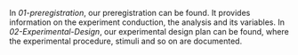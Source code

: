 In <i>01-preregistration</i>, our preregistration can be found. It provides information on the experiment conduction, the analysis and its variables. 
In <i>02-Experimental-Design</i>, our experimental design plan can be found, where the experimental procedure, stimuli and so on are documented.